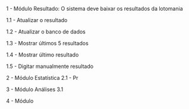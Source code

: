 1 - Módulo Resultado: O sistema deve baixar os resultados da lotomania

1.1 - Atualizar o resultado

1.2 - Atualizar o banco de dados

1.3 - Mostrar últimos 5 resultados

1.4 - Mostrar último resultado

1.5 - Digitar manualmente resultado


2 - Módulo Estatística
2.1 - Pr


3 - Módulo Análises
3.1 

4 - Módulo 
